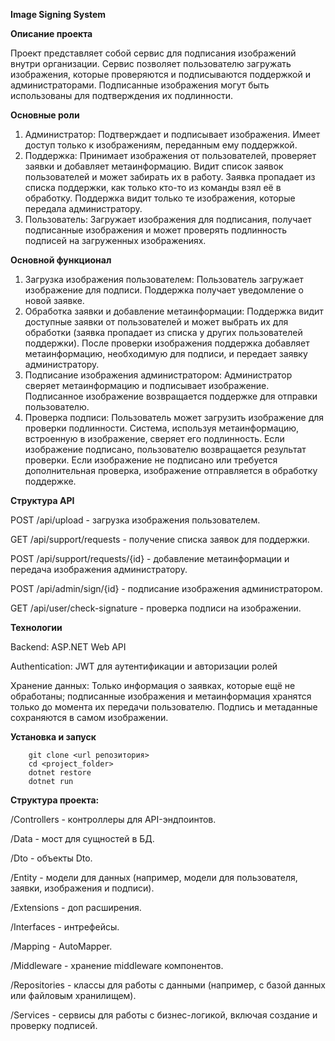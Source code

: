 **Image Signing System**

**Описание проекта**

Проект представляет собой сервис для подписания изображений внутри организации. Сервис позволяет пользователю загружать изображения, которые проверяются и подписываются поддержкой и администраторами. Подписанные изображения могут быть использованы для подтверждения их подлинности.

**Основные роли**
1. Администратор: Подтверждает и подписывает изображения. Имеет доступ только к изображениям, переданным ему поддержкой.
2. Поддержка: Принимает изображения от пользователей, проверяет заявки и добавляет метаинформацию. Видит список заявок пользователей и может забирать их в работу. Заявка пропадает из списка поддержки, как только кто-то из команды взял её в обработку. Поддержка видит только те изображения, которые передала администратору.
3. Пользователь: Загружает изображения для подписания, получает подписанные изображения и может проверять подлинность подписей на загруженных изображениях.

**Основной функционал**
1) Загрузка изображения пользователем:
        Пользователь загружает изображение для подписи.
        Поддержка получает уведомление о новой заявке.
2) Обработка заявки и добавление метаинформации:
        Поддержка видит доступные заявки от пользователей и может выбрать их для обработки (заявка пропадает из списка у других пользователей поддержки).
        После проверки изображения поддержка добавляет метаинформацию, необходимую для подписи, и передает заявку администратору.
4) Подписание изображения администратором:
        Администратор сверяет метаинформацию и подписывает изображение.
        Подписанное изображение возвращается поддержке для отправки пользователю.
5) Проверка подписи:
        Пользователь может загрузить изображение для проверки подлинности. Система, используя метаинформацию, встроенную в изображение, сверяет его подлинность.
        Если изображение подписано, пользователю возвращается результат проверки.
        Если изображение не подписано или требуется дополнительная проверка, изображение отправляется в обработку поддержке.

**Структура API**

POST /api/upload - загрузка изображения пользователем.

GET /api/support/requests - получение списка заявок для поддержки.

POST /api/support/requests/{id} - добавление метаинформации и передача изображения администратору.

POST /api/admin/sign/{id} - подписание изображения администратором.

GET /api/user/check-signature - проверка подписи на изображении.

**Технологии**

Backend: ASP.NET Web API

Authentication: JWT для аутентификации и авторизации ролей

Хранение данных: Только информация о заявках, которые ещё не обработаны; подписанные изображения и метаинформация хранятся только до момента их передачи пользователю. Подпись и метаданные сохраняются в самом изображении.

**Установка и запуск**

        git clone <url репозитория>
        cd <project_folder>
        dotnet restore
        dotnet run

**Структура проекта:**

/Controllers - контроллеры для API-эндпоинтов.

/Data - мост для сущностей в БД.

/Dto - объекты Dto.

/Entity - модели для данных (например, модели для пользователя, заявки, изображения и подписи).

/Extensions - доп расширения.

/Interfaces - интрефейсы.

/Mapping - AutoMapper.

/Middleware - хранение middleware компонентов.

/Repositories - классы для работы с данными (например, с базой данных или файловым хранилищем).

/Services - сервисы для работы с бизнес-логикой, включая создание и проверку подписей.
